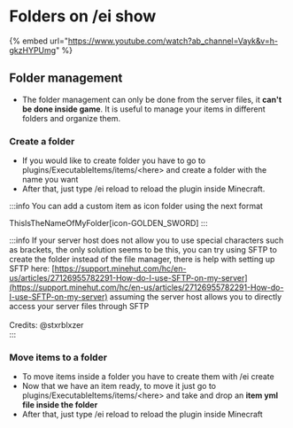 # Folders on /ei show

\{% embed url="https://www.youtube.com/watch?ab_channel=Vayk&v=h-gkzHYPUmg" %\}

## Folder management

* The folder management can only be done from the server files, it **can't be done inside game**. It is useful to manage your items in different folders and organize them.

### Create a folder

* If you would like to create folder you have to go to plugins/ExecutableItems/items/\<here> and create a folder with the name you want
* After that, just type /ei reload to reload the plugin inside Minecraft.

:::info
You can add a custom item as icon folder using the next format

ThisIsTheNameOfMyFolder\[icon-GOLDEN\_SWORD]
:::

:::info
If your server host does not allow you to use special characters such as brackets, the only solution seems to be this, you can try using SFTP to create the folder instead of the file manager, there is help with setting up SFTP here: [https://support.minehut.com/hc/en-us/articles/27126955782291-How-do-I-use-SFTP-on-my-server](https://support.minehut.com/hc/en-us/articles/27126955782291-How-do-I-use-SFTP-on-my-server) assuming the server host allows you to directly access your server files through SFTP\
\
Credits: @stxrblxzer  
:::

### Move items to a folder

* To move items inside a folder you have to create them with /ei create
* Now that we have an item ready, to move it just go to plugins/ExecutableItems/items/\<here> and take and drop an **item yml file inside the folder**
* After that, just type /ei reload to reload the plugin inside Minecraft
